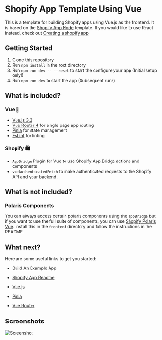 # Shopify App Template Using Vue

This is a template for building Shopify apps using Vue.js as the frontend. It is based on the [Shopify App Node](https://github.com/Shopify/shopify-app-template-node) template. If you would like to use React instead, check out [Creating a shopify app](https://shopify.dev/docs/apps/getting-started/create)

## Getting Started

1. Clone this repository
2. Run `npm install` in the root directory
3. Run `npm run dev -- --reset` to start the configure your app (Initial setup only!)
4. Run `npm run dev` to start the app (Subsequent runs)

## What is included?

### Vue 💚

- [Vue.js 3.3](https://vuejs.org/)
- [Vue Router 4](https://router.vuejs.org/) for single page app routing
- [Pinia](https://pinia.esm.dev/) for state management
- [EsLint](https://eslint.org/) for linting

### Shopify 🛍

- `AppBridge` Plugin for Vue to use [Shopify App Bridge](https://shopify.dev/tools/app-bridge) actions and components
- `vueAuthenticatedFetch` to make authenticated requests to the Shopify API and your backend.

## What is not included?

### Polaris Components

You can always access certain polaris components using the `appBridge` but if you want to use the full suite of components, you can use [Shopify Polaris Vue](https://github.com/ownego/polaris-vue). Install this in the `frontend` directory and follow the instructions in the README.

## What next?

Here are some useful links to get you started:

- [Build An Example App](https://shopify.dev/docs/apps/getting-started/build-app-example)
- [Shopify App Readme](https://github.com/Shopify/shopify-app-template-node#shopify-app-template---node)

- [Vue.js](https://vuejs.org/guide/quick-start.html)
- [Pinia](https://pinia.vuejs.org/introduction.html)
- [Vue Router](https://router.vuejs.org/guide/#html)


## Screenshots
![Screenshot](https://drive.google.com/uc?id=1775c1Bnkow-5w4gEjtGREMoi_xN31t10)